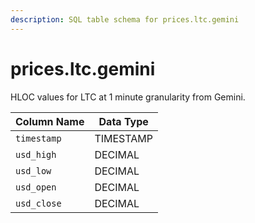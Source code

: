 ```yaml
---
description: SQL table schema for prices.ltc.gemini
---
```


# prices.ltc.gemini

HLOC values for LTC at 1 minute granularity from Gemini.

| Column Name | Data Type |
| ----------- | --------- |
| `timestamp` | TIMESTAMP |
| `usd_high`  | DECIMAL   |
| `usd_low`   | DECIMAL   |
| `usd_open`  | DECIMAL   |
| `usd_close` | DECIMAL   |

